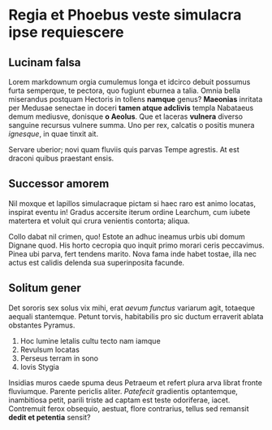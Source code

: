 # Regia et Phoebus veste simulacra ipse requiescere

## Lucinam falsa

Lorem markdownum orgia cumulemus longa et idcirco debuit possumus furta
semperque, te pectora, quo fugiunt eburnea a talia. Omnia bella miserandus
postquam Hectoris in tollens **namque** genus? **Maeonias** inritata per Medusae
senectae in doceri **tamen atque adclivis** templa Nabataeus demum mediusve,
donisque **o Aeolus**. Que et laceras **vulnera** diverso sanguine recursus
vulnere summa. Uno per rex, calcatis o positis munera *ignesque*, in quae tinxit
ait.

Servare uberior; novi quam fluviis quis parvas Tempe agrestis. At est draconi
quibus praestant ensis.

## Successor amorem

Nil moxque et lapillos simulacraque pictam si haec raro est animo locatas,
inspirat eventu in! Gradus accersite iterum ordine Learchum, cum iubete
matertera et voluit qui crura venientis contorta; aliqua.

Collo dabat nil crimen, quo! Estote an adhuc ineamus urbis ubi domum Dignane
quod. His horto cecropia quo inquit primo morari ceris peccavimus. Pinea ubi
parva, fert tendens marito. Nova fama inde habet tostae, illa nec actus est
calidis delenda sua superinposita facunde.

## Solitum gener

Det sororis sex solus vix mihi, erat *aevum functus* variarum agit, totaeque
aequali stantemque. Petunt torvis, habitabilis pro sic ductum erraverit ablata
obstantes Pyramus.

1. Hoc lumine letalis cultu tecto nam iamque
2. Revulsum locatas
3. Perseus terram in sono
4. Iovis Stygia

Insidias muros caede spuma deus Petraeum et refert plura arva librat fronte
fluviumque. Parente periclis aliter. *Patefecit* gradientis optantemque,
inambitiosa petit, parili triste ad captam est teste odoriferae, iacet.
Contremuit ferox obsequio, aestuat, flore contrarius, tellus sed remansit
**dedit et petentia** sensit?

